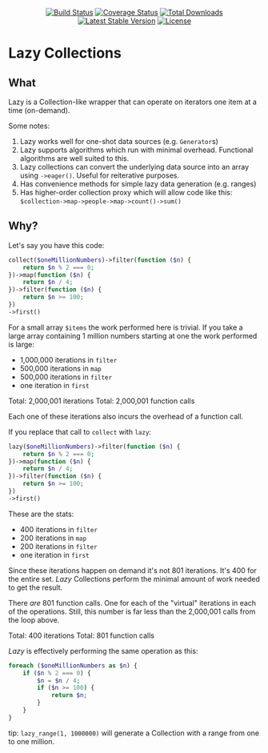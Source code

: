<p align="center">
<a href="https://travis-ci.org/thecrypticace/lazy"><img src="https://travis-ci.org/thecrypticace/lazy.svg" alt="Build Status"></a>
<a href="https://codecov.io/github/thecrypticace/lazy?branch=master"><img src="https://img.shields.io/codecov/c/github/thecrypticace/lazy/master.svg" alt="Coverage Status"></a>
<a href="https://packagist.org/packages/thecrypticace/lazy"><img src="https://poser.pugx.org/thecrypticace/lazy/d/total.svg" alt="Total Downloads"></a>
<a href="https://packagist.org/packages/thecrypticace/lazy"><img src="https://poser.pugx.org/thecrypticace/lazy/v/stable.svg" alt="Latest Stable Version"></a>
<a href="https://packagist.org/packages/thecrypticace/lazy"><img src="https://poser.pugx.org/thecrypticace/lazy/license.svg" alt="License"></a>
</p>

# Lazy Collections

## What

Lazy is a Collection-like wrapper that can operate on iterators one item at a time (on-demand).

Some notes:
1. Lazy works well for one-shot data sources (e.g. `Generator`s)
2. Lazy supports algorithms which run with minimal overhead. Functional algorithms are well suited to this.
3. Lazy collections can convert the underlying data source into an array using `->eager()`. Useful for reiterative purposes.
4. Has convenience methods for simple lazy data generation (e.g. ranges)
5. Has higher-order collection proxy which will allow code like this: `$collection->map->people->map->count()->sum()`

## Why?

Let's say you have this code:
```php
collect($oneMillionNumbers)->filter(function ($n) {
    return $n % 2 === 0;
})->map(function ($n) {
    return $n / 4;
})->filter(function ($n) {
    return $n >= 100;
})
->first()
```

For a small array `$items` the work performed here is trivial. If you take a large array containing 1 million numbers starting at one the work performed is large:
- 1,000,000 iterations in `filter`
- 500,000 iterations in `map`
- 500,000 iterations in `filter`
- one iteration in `first`

Total: 2,000,001 iterations
Total: 2,000,001 function calls

Each one of these iterations also incurs the overhead of a function call.

If you replace that call to `collect` with `lazy`:
```php
lazy($oneMillionNumbers)->filter(function ($n) {
    return $n % 2 === 0;
})->map(function ($n) {
    return $n / 4;
})->filter(function ($n) {
    return $n >= 100;
})
->first()
```

These are the stats:
- 400 iterations in `filter`
- 200 iterations in `map`
- 200 iterations in `filter`
- one iteration in `first`

Since these iterations happen on demand it's not 801 iterations. It's 400 for the entire set. _Lazy_ Collections perform the minimal amount of work needed to get the result.

There _are_ 801 function calls. One for each of the "virtual" iterations in each of the operations. Still, this number is far less than the 2,000,001 calls from the loop above.

Total: 400 iterations
Total: 801 function calls

_Lazy_ is effectively performing the same operation as this:

```php
foreach ($oneMillionNumbers as $n) {
    if ($n % 2 === 0) {
        $n = $n / 4;
        if ($n >= 100) {
            return $n;
        }
    }
}
```

tip: `lazy_range(1, 1000000)` will generate a Collection with a range from one to one million.

